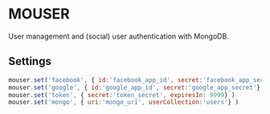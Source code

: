 # MOUSER

User management and (social) user authentication with MongoDB.


## Settings

```javascript
mouser.set('facebook', { id:'facebook_app_id', secret:'facebook_app_secret'} )
mouser.set('google', { id:'google_app_id', secret:'google_app_secret'} )
mouser.set('token', { secret:'token_secret', expiresIn: 9999} )
mouser.set('mongo', { uri:'mongo_uri', userCollection:'users'} )
```